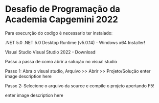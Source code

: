 # Desafio de Programação da Academia Capgemini 2022

Para execurção do codigo é necessario ter instalado: 

.NET 5.0 .NET 5.0 Desktop Runtime (v5.0.14) - Windows x64 Installer!

Visual Studio Visual Studio 2022 - Download

Passo a passa de como abrir a solução no visual studio

Passo 1: Abra o visual studio, Arquivo >> Abrir >> Projeto/Solução enter image description here

Passo 2: Selecione o arquivo da source e compile o projeto apertando F5!

enter image description here

